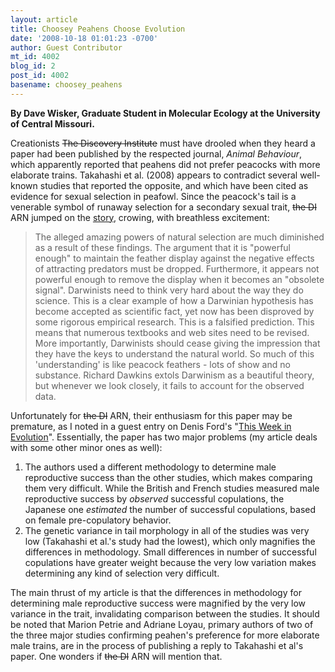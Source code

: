 ```yaml
---
layout: article
title: Choosey Peahens Choose Evolution
date: '2008-10-18 01:01:23 -0700'
author: Guest Contributor
mt_id: 4002
blog_id: 2
post_id: 4002
basename: choosey_peahens
---
```

**By Dave Wisker, Graduate Student in Molecular Ecology at the University of Central Missouri.**

Creationists ~~The Discovery Institute~~ must have drooled when they heard a paper had been published by the respected journal, _Animal Behaviour_, which apparently reported that peahens did not prefer peacocks with more elaborate trains.  Takahashi et al. (2008) appears to  contradict several well-known studies that reported the opposite, and which have been cited as evidence for sexual selection in peafowl. Since the peacock's tail is a venerable symbol of runaway selection for a secondary sexual trait, ~~the DI~~ ARN jumped on the [story](http://www.arn.org/blogs/index.php/literature/2008/04/01/sexual_selection_falsified_in_the_case_o), crowing, with breathless excitement: 

>   The alleged amazing powers of natural selection are much diminished as a result of these findings. The argument that it is "powerful enough" to maintain the feather display against the negative effects of attracting predators must be dropped. Furthermore, it appears not powerful enough to remove the display when it becomes an "obsolete signal". Darwinists need to think very hard about the way they do science. This is a clear example of how a Darwinian hypothesis has become accepted as scientific fact, yet now has been disproved by some rigorous empirical research. This is a falsified prediction. This means that numerous textbooks and web sites need to be revised. More importantly, Darwinists should cease giving the impression that they have the keys to understand the natural world. So much of this 'understanding' is like peacock feathers - lots of show and no substance. Richard Dawkins extols Darwinism as a beautiful theory, but whenever we look closely, it fails to account for the observed data.

Unfortunately for ~~the DI~~ ARN, their enthusiasm for this paper may be premature, as I noted in a guest entry on Denis Ford's "[This Week in Evolution](http://blog.lib.umn.edu/denis036/thisweekinevolution/2008/06/guest_blogger_the_peacocks_tal.html)". Essentially, the paper has two major problems (my article deals with some other minor ones as well):


1. The authors used a different methodology to determine male reproductive success than the other studies, which makes comparing them very difficult. While the British and French studies measured male reproductive success by _observed_ successful copulations, the Japanese one _estimated_  the number of successful copulations, based on female pre-copulatory behavior.
1. The genetic variance in tail morphology in all of the studies was very low (Takahashi et al.'s study had the lowest), which only magnifies the differences in methodology. Small differences in number of successful copulations have greater weight because the very low variation makes determining any kind of selection very difficult.


The main thrust of my article is that the differences in methodology for determining male reproductive success were magnified by the very low variance in the trait, invalidating comparison between the studies. It should be noted that Marion Petrie and Adriane Loyau, primary authors of two of the three major studies confirming peahen's preference for more elaborate male trains, are in the process of publishing a reply to Takahashi et al's paper. One wonders if ~~the DI~~ ARN will mention that.
